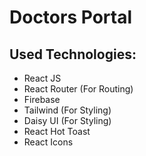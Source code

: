 # Doctors Portal

## Used Technologies:

- React JS
- React Router (For Routing)
- Firebase
- Tailwind (For Styling)
- Daisy UI (For Styling)
- React Hot Toast
- React Icons
